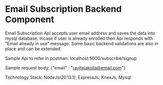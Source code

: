 # Email Subscription Backend Component
Email Subscription Api accepts user email address and saves the data into mysql database. 
Incase if user is already enrolled then Api responds with "Email already in use" message.
Some basic backend validations are also in place and can be extended.

Sample Api to refer in postman:
localhost:5000/subscribe/signup

Sample request body:
{"email" : "ravitejakolla@email.com"}

Technology Stack:
NodeJs(20.13.1), ExpressJs, KnexJs, Mysql

